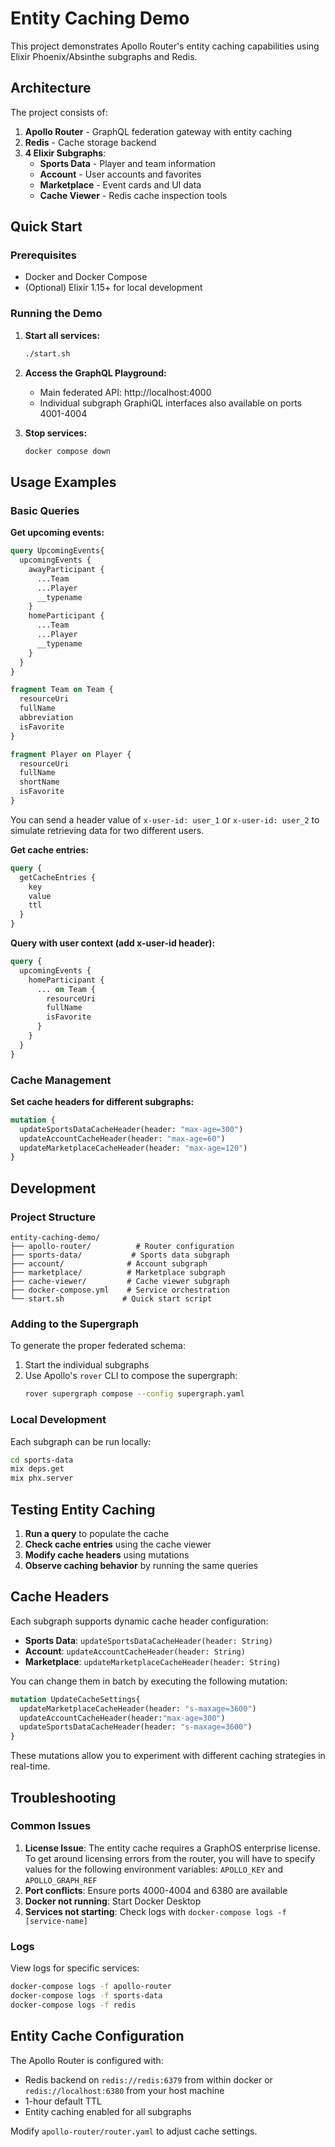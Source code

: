 # Entity Caching Demo

This project demonstrates Apollo Router's entity caching capabilities using Elixir Phoenix/Absinthe subgraphs and Redis.

## Architecture

The project consists of:

1. **Apollo Router** - GraphQL federation gateway with entity caching
2. **Redis** - Cache storage backend
3. **4 Elixir Subgraphs**:
   - **Sports Data** - Player and team information
   - **Account** - User accounts and favorites
   - **Marketplace** - Event cards and UI data
   - **Cache Viewer** - Redis cache inspection tools

## Quick Start

### Prerequisites

- Docker and Docker Compose
- (Optional) Elixir 1.15+ for local development

### Running the Demo

1. **Start all services:**
   ```bash
   ./start.sh
   ```

2. **Access the GraphQL Playground:**
   - Main federated API: http://localhost:4000
   - Individual subgraph GraphiQL interfaces also available on ports 4001-4004

3. **Stop services:**
   ```bash
   docker compose down
   ```

## Usage Examples

### Basic Queries

**Get upcoming events:**
```graphql
query UpcomingEvents{
  upcomingEvents {
    awayParticipant {
      ...Team
      ...Player
      __typename
    }
    homeParticipant {
      ...Team
      ...Player
      __typename
    }
  }
}

fragment Team on Team {
  resourceUri
  fullName
  abbreviation
  isFavorite
}

fragment Player on Player {
  resourceUri
  fullName
  shortName
  isFavorite
}
```

You can send a header value of `x-user-id: user_1` or `x-user-id: user_2` to simulate retrieving data for two different users. 

**Get cache entries:**
```graphql
query {
  getCacheEntries {
    key
    value
    ttl
  }
}
```

**Query with user context (add x-user-id header):**
```graphql
query {
  upcomingEvents {
    homeParticipant {
      ... on Team {
        resourceUri
        fullName
        isFavorite
      }
    }
  }
}
```

### Cache Management

**Set cache headers for different subgraphs:**
```graphql
mutation {
  updateSportsDataCacheHeader(header: "max-age=300")
  updateAccountCacheHeader(header: "max-age=60")
  updateMarketplaceCacheHeader(header: "max-age=120")
}
```

## Development

### Project Structure

```
entity-caching-demo/
├── apollo-router/          # Router configuration
├── sports-data/           # Sports data subgraph
├── account/              # Account subgraph
├── marketplace/          # Marketplace subgraph
├── cache-viewer/         # Cache viewer subgraph
├── docker-compose.yml    # Service orchestration
└── start.sh             # Quick start script
```

### Adding to the Supergraph

To generate the proper federated schema:

1. Start the individual subgraphs
2. Use Apollo's `rover` CLI to compose the supergraph:
   ```bash
   rover supergraph compose --config supergraph.yaml
   ```

### Local Development

Each subgraph can be run locally:

```bash
cd sports-data
mix deps.get
mix phx.server
```

## Testing Entity Caching

1. **Run a query** to populate the cache
2. **Check cache entries** using the cache viewer
3. **Modify cache headers** using mutations
4. **Observe caching behavior** by running the same queries

## Cache Headers

Each subgraph supports dynamic cache header configuration:

- **Sports Data**: `updateSportsDataCacheHeader(header: String)`
- **Account**: `updateAccountCacheHeader(header: String)`
- **Marketplace**: `updateMarketplaceCacheHeader(header: String)`

You can change them in batch by executing the following mutation:

```graphql
mutation UpdateCacheSettings{
  updateMarketplaceCacheHeader(header: "s-maxage=3600")
  updateAccountCacheHeader(header:"max-age=300")
  updateSportsDataCacheHeader(header: "s-maxage=3600")
}
```



These mutations allow you to experiment with different caching strategies in real-time.

## Troubleshooting

### Common Issues

1. **License Issue**: The entity cache requires a GraphOS enterprise license.  To get around licensing errors from the router, you will have to specify values for the following environment variables: `APOLLO_KEY` and `APOLLO_GRAPH_REF`
1. **Port conflicts**: Ensure ports 4000-4004 and 6380 are available
2. **Docker not running**: Start Docker Desktop
3. **Services not starting**: Check logs with `docker-compose logs -f [service-name]`

### Logs

View logs for specific services:
```bash
docker-compose logs -f apollo-router
docker-compose logs -f sports-data
docker-compose logs -f redis
```

## Entity Cache Configuration

The Apollo Router is configured with:
- Redis backend on `redis://redis:6379` from within docker or `redis://localhost:6380` from your host machine
- 1-hour default TTL
- Entity caching enabled for all subgraphs

Modify `apollo-router/router.yaml` to adjust cache settings.
